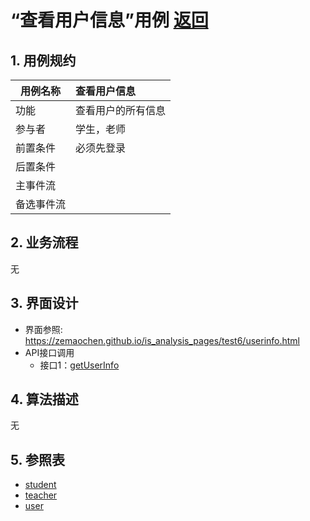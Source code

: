 # “查看用户信息”用例 [返回](../README.md)
## 1. 用例规约

|用例名称|查看用户信息|
|-------|:-------------|
|功能|查看用户的所有信息|
|参与者|学生，老师|
|前置条件|必须先登录|
|后置条件| |
|主事件流| |
|备选事件流| |

## 2. 业务流程
无

## 3. 界面设计
- 界面参照: https://zemaochen.github.io/is_analysis_pages/test6/userinfo.html
- API接口调用
    - 接口1：[getUserInfo](../接口/getuserinfo.md)

## 4. 算法描述
无
    
## 5. 参照表
- [student](../md/数据库设计.md/#student)
- [teacher](../md/数据库设计.md/#teacher)
- [user](../md/数据库设计.md/#user)